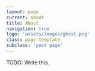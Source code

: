 ```yaml
---
layout: page
current: about
title: About
navigation: true
logo: 'assets/images/ghost.png'
class: page-template
subclass: 'post page'
---
```


TODO: Write this.
